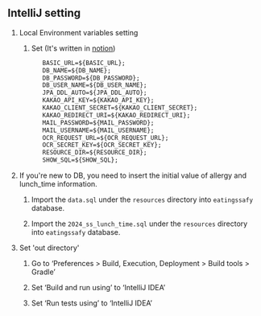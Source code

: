 ## IntelliJ setting

1. Local Environment variables setting
   1) Set (It's written in [notion](https://www.notion.so/ondol1224/373f5875fd0f4d9890a439b55cfc61d2?pvs=4))
      ```dtd
         BASIC_URL=${BASIC_URL};
         DB_NAME=${DB_NAME};
         DB_PASSWORD=${DB_PASSWORD};
         DB_USER_NAME=${DB_USER_NAME};
         JPA_DDL_AUTO=${JPA_DDL_AUTO};
         KAKAO_API_KEY=${KAKAO_API_KEY};
         KAKAO_CLIENT_SECRET=${KAKAO_CLIENT_SECRET};
         KAKAO_REDIRECT_URI=${KAKAO_REDIRECT_URI};
         MAIL_PASSWORD=${MAIL_PASSWORD};
         MAIL_USERNAME=${MAIL_USERNAME};
         OCR_REQUEST_URL=${OCR_REQUEST_URL};
         OCR_SECRET_KEY=${OCR_SECRET_KEY};
         RESOURCE_DIR=${RESOURCE_DIR};
         SHOW_SQL=${SHOW_SQL};
      ```
2. If you're new to DB, you need to insert the initial value of allergy and lunch_time information.
   1) Import the `data.sql` under the `resources` directory into `eatingssafy` database.

   2) Import the `2024_ss_lunch_time.sql` under the `resources` directory into `eatingssafy` database.
    
3. Set 'out directory'
    1) Go to ‘Preferences > Build, Execution, Deployment > Build tools > Gradle’

    2) Set ‘Build and run using’ to ‘IntelliJ IDEA’

    3) Set ‘Run tests using’ to ‘IntelliJ IDEA’